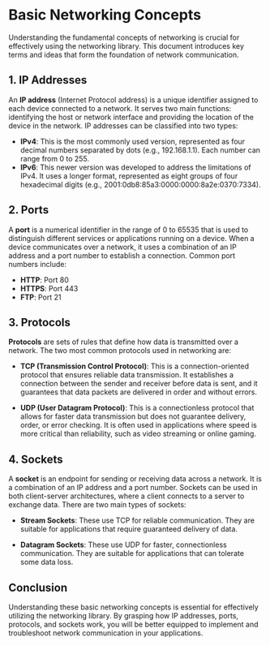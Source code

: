 # Basic Networking Concepts

Understanding the fundamental concepts of networking is crucial for effectively using the networking library. This document introduces key terms and ideas that form the foundation of network communication.

## 1. IP Addresses

An **IP address** (Internet Protocol address) is a unique identifier assigned to each device connected to a network. It serves two main functions: identifying the host or network interface and providing the location of the device in the network. IP addresses can be classified into two types:

- **IPv4**: This is the most commonly used version, represented as four decimal numbers separated by dots (e.g., 192.168.1.1). Each number can range from 0 to 255.
- **IPv6**: This newer version was developed to address the limitations of IPv4. It uses a longer format, represented as eight groups of four hexadecimal digits (e.g., 2001:0db8:85a3:0000:0000:8a2e:0370:7334).

## 2. Ports

A **port** is a numerical identifier in the range of 0 to 65535 that is used to distinguish different services or applications running on a device. When a device communicates over a network, it uses a combination of an IP address and a port number to establish a connection. Common port numbers include:

- **HTTP**: Port 80
- **HTTPS**: Port 443
- **FTP**: Port 21

## 3. Protocols

**Protocols** are sets of rules that define how data is transmitted over a network. The two most common protocols used in networking are:

- **TCP (Transmission Control Protocol)**: This is a connection-oriented protocol that ensures reliable data transmission. It establishes a connection between the sender and receiver before data is sent, and it guarantees that data packets are delivered in order and without errors.
  
- **UDP (User Datagram Protocol)**: This is a connectionless protocol that allows for faster data transmission but does not guarantee delivery, order, or error checking. It is often used in applications where speed is more critical than reliability, such as video streaming or online gaming.

## 4. Sockets

A **socket** is an endpoint for sending or receiving data across a network. It is a combination of an IP address and a port number. Sockets can be used in both client-server architectures, where a client connects to a server to exchange data. There are two main types of sockets:

- **Stream Sockets**: These use TCP for reliable communication. They are suitable for applications that require guaranteed delivery of data.
  
- **Datagram Sockets**: These use UDP for faster, connectionless communication. They are suitable for applications that can tolerate some data loss.

## Conclusion

Understanding these basic networking concepts is essential for effectively utilizing the networking library. By grasping how IP addresses, ports, protocols, and sockets work, you will be better equipped to implement and troubleshoot network communication in your applications.